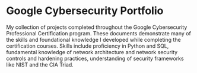 # Google Cybersecurity Portfolio

My collection of projects completed throughout the Google Cybersecurity Professional Certification program. These documents demonstrate many of the skills and foundational
knowledge I developed while completing the certification courses. Skills include proficiency in Python and SQL, fundamental knowledge of network architecture and network security
controls and hardening practices, understanding of security frameworks like NIST and the CIA Triad.
